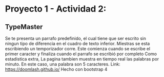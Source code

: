 # Proyecto 1 - Actividad 2:
##	TypeMaster

Se te presenta un parrafo predefinido, el cual tiene que ser escrito sin ningun tipo de diferencia en el cuadro de texto inferior. 
Miestras se esta escribiendo un temporizador corre. Este comienza cuando se escribe el primer caracter y finaliza cuando el parrafo se escribió por completo
Como estadistica extra, La pagina tambien muestra en tiempo real las palabras por minuto. En este caso, una palabra son 5 caracteres.
Link: https://doomlash.github.io/
Hecho con bootstrap 4
